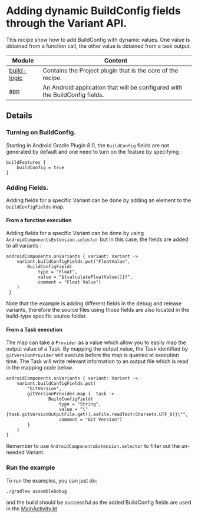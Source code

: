 
# Adding dynamic BuildConfig fields through the Variant API.

This recipe show how to add BuildConfig with dynamic values. One value is obtained from a function call, 
the other value is obtained from a task output.

| Module                     | Content                                                                     |
|----------------------------|-----------------------------------------------------------------------------|
| [build-logic](build-logic) | Contains the Project plugin that is the core of the recipe.                 |
| [app](app)                 | An Android application that will be configured with the BuildConfig fields. |
## Details
### Turning on BuildConfig.
Starting in Android Gradle Plugin 8.0, the `BuildConfig` fields are not generated by default and one need to
turn on the feature by specifying : 
```
buildFeatures {
    buildConfig = true
}
```
### Adding Fields.

Adding fields for a specific Variant can be done by adding an element to the `buildConfigFields` map.

#### From a function execution
Adding fields for a specific Variant can be done by using `AndroidComponentsExtension.selector` but in this case, 
the fields are added to all variants :
```
androidComponents.onVariants { variant: Variant ->
    variant.buildConfigFields.put("FloatValue",
        BuildConfigField(
            type = "Float",
            value = "${calculateFloatValue()}f",
            comment = "Float Value")
    )
 }
```
Note that the example is adding different fields in the debug and release variants, therefore the source
files using those fields are also located in the build-type specific source folder.

#### From a Task execution
The map can take a `Provider` as a value which allow you to easily map the output value of a Task. By mapping
the output value, the Task identified by `gitVersionProvider` will execute before the map is queried at 
execution time. The Task will write relevant information to an output file which is read in the mapping code 
below.
```
androidComponents.onVariants { variant: Variant ->
    variant.buildConfigFields.put(
        "GitVersion", 
        gitVersionProvider.map {  task ->
                BuildConfigField(
                    type = "String",
                    value = "\"{task.gitVersionOutputFile.get().asFile.readText(Charsets.UTF_8)}\"",
                    comment = "Git Version")
        }
    )
}
```
Remember to use `AndroidComponentsExtension.selector` to filter out the un-needed Variant. 
### Run the example
To run the examples, you can just do:
```
./gradlew assembleDebug
```
and the build should be successful as the added BuildConfig fields are used in the
[MainActivity.kt](app/src/main/kotlin/com/example/android/recipes/add_custom_build_config_fields/MainActivity.kt)

